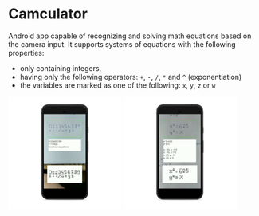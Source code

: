 # Camculator
Android app capable of recognizing and solving math equations based on the camera input. It supports systems of equations with the following properties:
* only containing integers,
* having only the following operators: `+`, `-`, `/`, `*` and `^` (exponentiation)
* the variables are marked as one of the following: `x`, `y`, `z` or `w`
<p float="right">
  <img src="images/screenshot.png" width="45%"/>
  <img src="images/screenshot2.png" width="45%"/> 
</p>
